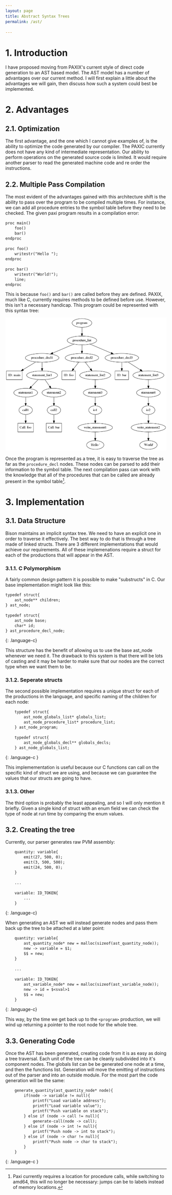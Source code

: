 ```yaml
---
layout: page
title: Abstract Syntax Trees
permalink: /ast/

---
```



# 1. Introduction
I have proposed moving from PAXIX's current style of direct code generation to
an AST based model. The AST model has a number of advantages over our current 
method. I will first explain a little about the advantages we will gain, then
discuss how such a system could best be implemented.

# 2. Advantages

## 2.1. Optimization
The first advantage, and the one which I cannot give examples of, is the
ability to optimize the code generated by our compiler. The PAXIC currently does
not have any kind of intermediate representation. Our ability to perform 
operations on the generated source code is limited. It would require another 
parser to read the generated machine code and re order the instructions.

## 2.2. Multiple Pass Compilation
The most evident of the advantages gained with this architecture shift is the 
ability to pass over the program to be compiled multiple times. For instance,
we can add all procedure entries to the symbol table before they need to be 
checked. The given paxi program results in a compilation error:

	proc main()
		foo()
		bar()
	endproc

	proc foo()
		writestr("Hello ");
	endproc

	proc bar()
		writestr("World!");
		line;
	endproc


This is because `foo()` and `bar()` are called before they are defined. PAXIX, 
much like C, currently requires methods to be defined before use. However, this 
isn't a necessary handicap. This program could be represented with this syntax
tree:

![Example 1](/assets/example1.png)

Once the program is represented as a tree, it is easy to traverse the tree as
far as the `procedure_decl` nodes. These nodes can be parsed to add their 
information to the symbol table. The next compilation pass can work with the 
knowledge that all of the procedures that can be called are already present in 
the symbol table[^1].

# 3. Implementation

## 3.1. Data Structure

Bison maintains an implicit syntax tree. We need to have an explicit one in
order to traverse it effectively. The best way to do that is through a tree made
of linked structs. There are 3 different implementations that would achieve our 
requirements. All of these implemenations require a struct for each of the 
productions that will appear in the AST.

### 3.1.1. C Polymorphism

A fairly common design pattern it is possible to make "substructs" in C. Our
base implementation might look like this:

~~~
typedef struct{
	ast_node** children;
} ast_node;

typedef struct{
	ast_node base;
	char* id;
} ast_procedure_decl_node;
~~~
{: .language-c}

This structure has the benefit of allowing us to use the base ast_node whenever
we need it. The drawback to this system is that there will be lots of casting
and it may be harder to make sure that our nodes are the correct type when we
want them to be.

### 3.1.2. Seperate structs

The second possible implementation requires a unique struct for each of the
productions in the language, and specific naming of the children for each node:

~~~
	typedef struct{
		ast_node_globals_list* globals_list;
		ast_node_procedure_list* procedure_list;
	} ast_node_program;

	typedef struct{
		ast_node_globals_decl** globals_decls;
	} ast_node_globals_list;
~~~
{: .language-c }

This implemementation is useful because our C functions can call on the specific
kind of struct we are using, and because we can guarantee the values that our
structs are going to have. 

### 3.1.3. Other

The third option is probably the least appealing, and so I will only mention it 
briefly. Given a single kind of struct with an enum field we can check the
type of node at run time by comparing the enum values.

## 3.2. Creating the tree

Currently, our parser generates raw PVM assembly:

~~~
	quantity: variable{
		emit(27, 500, 0);
		emit(3, 500, 500);
		emit(24, 500, 0);
	}

	...

	variable: ID_TOKEN{
		...
	}
~~~
{: .language-c}

When generating an AST we will instead generate nodes and pass them back up the
tree to be attached at a later point:

~~~
	quantity: variable{
		ast_quantity_node* new = malloc(sizeof(ast_quantity_node));
		new -> variable = $1;
		$$ = new;
	}

	...

	variable: ID_TOKEN{
		ast_variable_node* new = malloc(sizeof(ast_variable_node));
		new -> id = $<sval>1
		$$ = new;
	}
~~~
{: .language-c}

This way, by the time we get back up to the `<program>` production, we will
wind up returning a pointer to the root node for the whole tree.

## 3.3. Generating Code

Once the AST has been generated, creating code from it is as easy as doing a 
tree traversal. Each unit of the tree can be cleanly subdivided into it's 
component nodes. The globals list can be be generated one node at a time, and
then the functions list. Generation will move the emitting of instructions out of the 
parser and into an outside module. For the most part the code generation will be 
the same:

~~~
	generate_quantity(ast_quantity_node* node){
		if(node -> variable != null){
			printf("Load variable address");
			printf("Load variable value");
			printf("Push variable on stack");
		} else if (node -> call != null){
			generate-call(node -> call);
		} else if (node -> int != null){
			printf("Push node -> int to stack");
		} else if (node -> char != null){
			printf("Push node -> char to stack");
		}
	}
~~~
{: .language-c }

[^1]: Paxi currently requires a location for procedure calls, while switching 
	to amd64, this will no longer be necessary: jumps can be to labels instead of
	memory locations.
